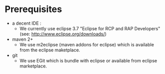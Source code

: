 # Prerequisites #

  * a decent IDE :
    * We currently use eclipse 3.7 "Eclipse for RCP and RAP Developers" (see: http://www.eclipse.org/downloads/)
  * maven 2+
    * We use m2eclipse (maven addons for eclipse) which is available from the eclipse maketplace.
  * git
    * We use EGit which is bundle with eclipse or available from eclipse marketplace.